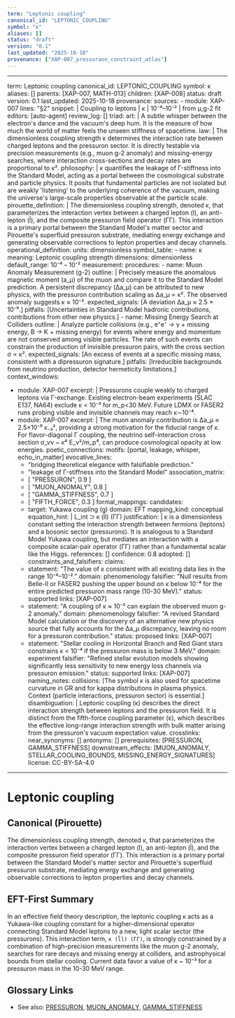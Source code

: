 ```yaml
---
term: "Leptonic coupling"
canonical_id: "LEPTONIC_COUPLING"
symbol: "κ"
aliases: []
status: "draft"
version: "0.1"
last_updated: "2025-10-18"
provenance: ["XAP-007_pressuraon_constraint_atlas"]
---
```


---
term: Leptonic coupling
canonical_id: LEPTONIC_COUPLING
symbol: κ
aliases: []
parents: [XAP-007, MATH-013]
children: [XAP-008]
status: draft
version: 0.1
last_updated: 2025-10-18
provenance:
  sources:
    - module: XAP-007
      lines: "§2"
      snippet: |
        Coupling to leptons | κ | 10⁻⁴–10⁻² | from μ,g-2 fit
  editors: [auto-agent]
  review_log: []
triad:
  art: |
    A subtle whisper between the electron's dance and the vacuum's deep hum. It is the measure of how much the world of matter feels the unseen stiffness of spacetime.
  law: |
    The dimensionless coupling strength κ determines the interaction rate between charged leptons and the pressuron sector. It is directly testable via precision measurements (e.g., muon g-2 anomaly) and missing-energy searches, where interaction cross-sections and decay rates are proportional to κ².
  philosophy: |
    κ quantifies the leakage of Γ-stiffness into the Standard Model, acting as a portal between the cosmological substrate and particle physics. It posits that fundamental particles are not isolated but are weakly 'listening' to the underlying coherence of the vacuum, making the universe's large-scale properties observable at the particle scale.
pirouette_definition: |
  The dimensionless coupling strength, denoted κ, that parameterizes the interaction vertex between a charged lepton (l), an anti-lepton (l̄), and the composite pressuron field operator (ΓΓ). This interaction is a primary portal between the Standard Model's matter sector and Pirouette's superfluid pressuron substrate, mediating energy exchange and generating observable corrections to lepton properties and decay channels.
operational_definition:
  units: dimensionless
  symbol_table:
    - name: κ
      meaning: Leptonic coupling strength
      dimensions: dimensionless
      default_range: 10⁻⁴ – 10⁻²
  measurement:
    procedures:
      - name: Muon Anomaly Measurement (g-2)
        outline: |
          Precisely measure the anomalous magnetic moment (a_μ) of the muon and compare it to the Standard Model prediction. A persistent discrepancy (Δa_μ) can be attributed to new physics, with the pressuron contribution scaling as Δa_μ ∝ κ². The observed anomaly suggests κ ≈ 10⁻³.
        expected_signals: [A deviation Δa_μ ≈ 2.5 × 10⁻⁹.]
        pitfalls: [Uncertainties in Standard Model hadronic contributions, contributions from other new physics.]
      - name: Missing Energy Search at Colliders
        outline: |
          Analyze particle collisions (e.g., e⁺e⁻ → γ + missing energy, B → K + missing energy) for events where energy and momentum are not conserved among visible particles. The rate of such events can constrain the production of invisible pressuron pairs, with the cross section σ ∝ κ².
        expected_signals: [An excess of events at a specific missing mass, consistent with a dipressuron signature.]
        pitfalls: [Irreducible backgrounds from neutrino production, detector hermeticity limitations.]
context_windows:
  - module: XAP-007
    excerpt: |
      Pressurons couple weakly to charged leptons via Γ-exchange. Existing electron-beam experiments (SLAC E137, NA64) exclude κ < 10⁻³ for m_p<30 MeV. Future LDMX or FASER2 runs probing visible and invisible channels may reach κ∼10⁻⁴.
  - module: XAP-007
    excerpt: |
      The muon anomaly contribution is Δa_μ ≈ 2.5×10⁻⁹ κ₋₃², providing a strong motivation for the fiducial range of κ. For flavor-diagonal Γ coupling, the neutrino self-interaction cross section σ_νν ~ κ⁴ E_ν²/m_p⁴, can produce cosmological opacity at low energies.
poetic_connections:
  motifs: [portal, leakage, whisper, echo_in_matter]
  evocative_lines:
    - "bridging theoretical elegance with falsifiable prediction."
    - "leakage of Γ-stiffness into the Standard Model"
  association_matrix:
    - [ "PRESSURON", 0.9 ]
    - [ "MUON_ANOMALY", 0.8 ]
    - [ "GAMMA_STIFFNESS", 0.7 ]
    - [ "FIFTH_FORCE", 0.3 ]
formal_mappings:
  candidates:
    - target: Yukawa coupling (g)
      domain: EFT
      mapping_kind: conceptual
      equation_hint: |
        L_int ⊃ κ (l̄l) (ΓΓ)
      justification: |
        κ is a dimensionless constant setting the interaction strength between fermions (leptons) and a bosonic sector (pressurons). It is analogous to a Standard Model Yukawa coupling, but mediates an interaction with a composite scalar-pair operator (ΓΓ) rather than a fundamental scalar like the Higgs.
      references: []
      confidence: 0.8
  adopted: []
constraints_and_falsifiers:
  claims:
    - statement: "The value of κ consistent with all existing data lies in the range 10⁻⁴–10⁻²."
      domain: phenomenology
      falsifier: "Null results from Belle-II or FASER2 pushing the upper bound on κ below 10⁻⁴ for the entire predicted pressuron mass range (10-30 MeV)."
      status: supported
      links: [XAP-007]
    - statement: "A coupling of κ ≈ 10⁻³ can explain the observed muon g-2 anomaly."
      domain: phenomenology
      falsifier: "A revised Standard Model calculation or the discovery of an alternative new physics source that fully accounts for the Δa_μ discrepancy, leaving no room for a pressuron contribution."
      status: proposed
      links: [XAP-007]
    - statement: "Stellar cooling in Horizontal Branch and Red Giant stars constrains κ < 10⁻⁴ if the pressuron mass is below 3 MeV."
      domain: experiment
      falsifier: "Refined stellar evolution models showing significantly less sensitivity to new energy loss channels via pressuron emission."
      status: supported
      links: [XAP-007]
naming_notes:
  collisions: [The symbol κ is also used for spacetime curvature in GR and for kappa distributions in plasma physics. Context (particle interactions, pressuron sector) is essential.]
  disambiguation: |
    Leptonic coupling (κ) describes the direct interaction strength between leptons and the pressuron field. It is distinct from the fifth-force coupling parameter (ε), which describes the effective long-range interaction strength with bulk matter arising from the pressuron's vacuum expectation value.
crosslinks:
  near_synonyms: []
  antonyms: []
  prerequisites: [PRESSURON, GAMMA_STIFFNESS]
  downstream_effects: [MUON_ANOMALY, STELLAR_COOLING_BOUNDS, MISSING_ENERGY_SIGNATURES]
license: CC-BY-SA-4.0
---

# Leptonic coupling

## Canonical (Pirouette)
The dimensionless coupling strength, denoted κ, that parameterizes the interaction vertex between a charged lepton (l), an anti-lepton (l̄), and the composite pressuron field operator (ΓΓ). This interaction is a primary portal between the Standard Model's matter sector and Pirouette's superfluid pressuron substrate, mediating energy exchange and generating observable corrections to lepton properties and decay channels.

## EFT-First Summary
In an effective field theory description, the leptonic coupling κ acts as a Yukawa-like coupling constant for a higher-dimensional operator connecting Standard Model leptons to a new, light scalar sector (the pressurons). This interaction term, `κ (l̄l) (ΓΓ)`, is strongly constrained by a combination of high-precision measurements like the muon g-2 anomaly, searches for rare decays and missing energy at colliders, and astrophysical bounds from stellar cooling. Current data favor a value of κ ~ 10⁻³ for a pressuron mass in the 10-30 MeV range.

## Glossary Links
- See also: [PRESSURON](./PRESSURON.md), [MUON_ANOMALY](./MUON_ANOMALY.md), [GAMMA_STIFFNESS](./GAMMA_STIFFNESS.md)